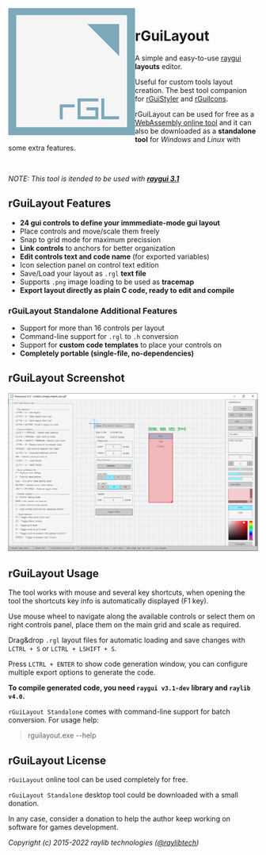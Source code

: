 <img align="left" src="logo/rguilayout_256x256.png" width=256>

# rGuiLayout

A simple and easy-to-use [raygui](https://github.com/raysan5/raygui) **layouts** editor.

Useful for custom tools layout creation. The best tool companion for [rGuiStyler](https://raylibtech.itch.io/rguistyler) and [rGuiIcons](https://raylibtech.itch.io/rguiicons).

rGuiLayout can be used for free as a [WebAssembly online tool](https://raylibtech.itch.io/rguilayout) and it can also be downloaded as a **standalone tool** for _Windows_ and _Linux_ with some extra features.

<br>

_NOTE: This tool is itended to be used with [**raygui 3.1**](https://github.com/raysan5/raygui)_

## rGuiLayout Features

 - **24 gui controls to define your immmediate-mode gui layout**
 - Place controls and move/scale them freely
 - Snap to grid mode for maximum precission
 - **Link controls** to anchors for better organization
 - **Edit controls text and code name** (for exported variables)
 - Icon selection panel on control text edition
 - Save/Load your layout as `.rgl` **text file**
 - Supports `.png` image loading to be used as **tracemap**
 - **Export layout directly as plain C code, ready to edit and compile**

### rGuiLayout Standalone Additional Features

 - Support for more than 16 controls per layout
 - Command-line support for `.rgl` to `.h` conversion
 - Support for **custom code templates** to place your controls on
 - **Completely portable (single-file, no-dependencies)**
 
## rGuiLayout Screenshot

![rGuiLayout](screenshots/rguilayout_v250_shot01.png)
 
## rGuiLayout Usage

The tool works with mouse and several key shortcuts, when opening the tool the shortcuts key info is automatically displayed (F1 key).

Use mouse wheel to navigate along the available controls or select them on right controls panel, place them on the main grid and scale as required.

Drag&drop `.rgl` layout files for automatic loading and save changes with `LCTRL + S` or `LCTRL + LSHIFT + S`.

Press `LCTRL + ENTER` to show code generation window, you can configure multiple export options to generate the code. 

**To compile generated code, you need `raygui v3.1-dev` library and `raylib v4.0`.**

`rGuiLayout Standalone` comes with command-line support for batch conversion. For usage help:

 > rguilayout.exe --help

## rGuiLayout License

`rGuiLayout` online tool can be used completely for free.

`rGuiLayout Standalone` desktop tool could be downloaded with a small donation. 

In any case, consider a donation to help the author keep working on software for games development.

*Copyright (c) 2015-2022 raylib technologies ([@raylibtech](https://twitter.com/raylibtech))*


